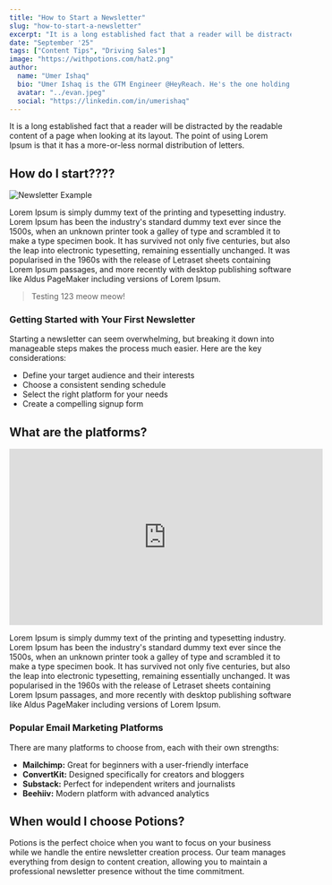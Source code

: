 ```yaml
---
title: "How to Start a Newsletter"
slug: "how-to-start-a-newsletter"
excerpt: "It is a long established fact that a reader will be distracted by the readable content of a page..."
date: "September '25"
tags: ["Content Tips", "Driving Sales"]
image: "https://withpotions.com/hat2.png"
author:
  name: "Umer Ishaq"
  bio: "Umer Ishaq is the GTM Engineer @HeyReach. He's the one holding both our team and customers on his back—building some of the most efficient outbound flows the world has seen."
  avatar: "../evan.jpeg"
  social: "https://linkedin.com/in/umerishaq"
---
```


It is a long established fact that a reader will be distracted by the readable content of a page when looking at its layout. The point of using Lorem Ipsum is that it has a more-or-less normal distribution of letters.

## How do I start????

![Newsletter Example](https://withpotions.com/PotionsPreview.png)

Lorem Ipsum is simply dummy text of the printing and typesetting industry. Lorem Ipsum has been the industry's standard dummy text ever since the 1500s, when an unknown printer took a galley of type and scrambled it to make a type specimen book. It has survived not only five centuries, but also the leap into electronic typesetting, remaining essentially unchanged. It was popularised in the 1960s with the release of Letraset sheets containing Lorem Ipsum passages, and more recently with desktop publishing software like Aldus PageMaker including versions of Lorem Ipsum.

> Testing 123 meow meow!

### Getting Started with Your First Newsletter

Starting a newsletter can seem overwhelming, but breaking it down into manageable steps makes the process much easier. Here are the key considerations:

- Define your target audience and their interests
- Choose a consistent sending schedule
- Select the right platform for your needs
- Create a compelling signup form

## What are the platforms?

<iframe width="560" height="315" src="https://www.youtube.com/embed/EnLlL2XKRCA" frameborder="0" allowfullscreen></iframe>

Lorem Ipsum is simply dummy text of the printing and typesetting industry. Lorem Ipsum has been the industry's standard dummy text ever since the 1500s, when an unknown printer took a galley of type and scrambled it to make a type specimen book. It has survived not only five centuries, but also the leap into electronic typesetting, remaining essentially unchanged. It was popularised in the 1960s with the release of Letraset sheets containing Lorem Ipsum passages, and more recently with desktop publishing software like Aldus PageMaker including versions of Lorem Ipsum.

### Popular Email Marketing Platforms

There are many platforms to choose from, each with their own strengths:

- **Mailchimp:** Great for beginners with a user-friendly interface
- **ConvertKit:** Designed specifically for creators and bloggers
- **Substack:** Perfect for independent writers and journalists
- **Beehiiv:** Modern platform with advanced analytics

## When would I choose Potions?

Potions is the perfect choice when you want to focus on your business while we handle the entire newsletter creation process. Our team manages everything from design to content creation, allowing you to maintain a professional newsletter presence without the time commitment.